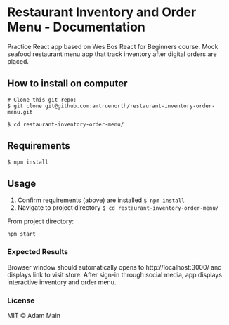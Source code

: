 # Restaurant Inventory and Order Menu - Documentation
Practice React app based on Wes Bos React for Beginners course.  Mock seafood restaurant menu app that track inventory after digital orders are placed.

## How to install on computer
```
# Clone this git repo:
$ git clone git@github.com:amtruenorth/restaurant-inventory-order-menu.git

$ cd restaurant-inventory-order-menu/
```

## Requirements
```
$ npm install
```

## Usage

1) Confirm requirements (above) are installed ```$ npm install```
2) Navigate to project directory ```$ cd restaurant-inventory-order-menu/```

From project directory:
```
npm start
```

### Expected Results

Browser window should automatically opens to http://localhost:3000/ and 
displays link to visit store.  After sign-in through social media, app 
displays interactive inventory and order menu.

### License
MIT © Adam Main
